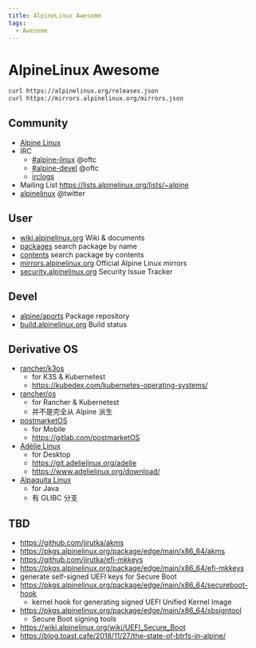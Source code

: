 ```yaml
---
title: AlpineLinux Awesome
tags:
  - Awesome
---
```


# AlpineLinux Awesome

```bash
curl https://alpinelinux.org/releases.json
curl https://mirrors.alpinelinux.org/mirrors.json
```

## Community

- [Alpine Linux](https://alpinelinux.org/)
- IRC
  - [#alpine-linux](irc://irc.oftc.net/alpine-linux) @oftc
  - [#alpine-devel](irc://irc.oftc.net/alpine-devel) @oftc
  - [irclogs](https://irclogs.alpinelinux.org/)
- Mailing List
  https://lists.alpinelinux.org/lists/~alpine
- [alpinelinux](https://twitter.com/alpinelinux) @twitter

## User

- [wiki.alpinelinux.org](https://wiki.alpinelinux.org)
  Wiki & documents
- [packages](https://pkgs.alpinelinux.org/packages)
  search package by name
- [contents](https://pkgs.alpinelinux.org/contents)
  search package by contents
- [mirrors.alpinelinux.org](https://mirrors.alpinelinux.org)
  Official Alpine Linux mirrors
- [security.alpinelinux.org](https://security.alpinelinux.org)
  Security Issue Tracker

## Devel

- [alpine/aports](https://gitlab.alpinelinux.org/alpine/aports)
  Package repository
- [build.alpinelinux.org](https://build.alpinelinux.org)
  Build status

## Derivative OS

- [rancher/k3os](https://github.com/rancher/k3os)
  - for K3S & Kubernetest
  - https://kubedex.com/kubernetes-operating-systems/
- [rancher/os](https://github.com/rancher/os)
  - for Rancher & Kubernetest
  - 并不是完全从 Alpine 派生
- [postmarketOS](https://postmarketos.org/)
  - for Mobile
  - https://gitlab.com/postmarketOS
- [Adélie Linux](https://adelielinux.org/)
  - for Desktop
  - https://git.adelielinux.org/adelie
  - https://www.adelielinux.org/download/
- [Alpaquita Linux](https://bell-sw.com/alpaquita-linux/)
  - for Java
  - 有 GLIBC 分支

## TBD

- https://github.com/jirutka/akms
- https://pkgs.alpinelinux.org/package/edge/main/x86_64/akms
- https://github.com/jirutka/efi-mkkeys
- https://pkgs.alpinelinux.org/package/edge/main/x86_64/efi-mkkeys
- generate self-signed UEFI keys for Secure Boot
- https://pkgs.alpinelinux.org/package/edge/main/x86_64/secureboot-hook
  - kernel hook for generating signed UEFI Unified Kernel Image
- https://pkgs.alpinelinux.org/package/edge/main/x86_64/sbsigntool
  - Secure Boot signing tools
- https://wiki.alpinelinux.org/wiki/UEFI_Secure_Boot
- https://blog.toast.cafe/2018/11/27/the-state-of-btrfs-in-alpine/
